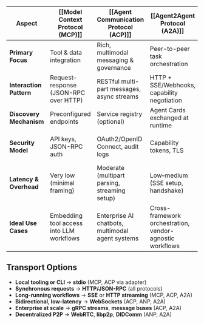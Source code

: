 | Aspect                  | [[Model Context Protocol (MCP)]]         | [[Agent Communication Protocol (ACP)]]           | [[Agent2Agent Protocol (A2A)]]                           | [[Agent Network Protocol (ANP)]]                         |
| ----------------------- | ---------------------------------------- | ------------------------------------------------ | -------------------------------------------------------- | -------------------------------------------------------- |
| **Primary Focus**       | Tool & data integration                  | Rich, multimodal messaging & governance          | Peer-to-peer task orchestration                          | Decentralized agent discovery & collaboration            |
| **Interaction Pattern** | Request–response (JSON-RPC over HTTP)    | RESTful multi-part messages, async streams       | HTTP + SSE/Webhooks, capability negotiation              | DID-based publish/subscribe with JSON-LD graphs          |
| **Discovery Mechanism** | Preconfigured endpoints                  | Service registry (optional)                      | Agent Cards exchanged at runtime                         | Decentralized identity & semantic lookup                 |
| **Security Model**      | API keys, JSON-RPC auth                  | OAuth2/OpenID Connect, audit logs                | Capability tokens, TLS                                   | Decentralized identifiers (DIDs), verifiable credentials |
| **Latency & Overhead**  | Very low (minimal framing)               | Moderate (multipart parsing, streaming setup)    | Low–medium (SSE setup, handshake)                        | Higher (graph lookups, DID resolution)                   |
| **Ideal Use Cases**     | Embedding tool access into LLM workflows | Enterprise AI chatbots, multimodal agent systems | Cross-framework orchestration, vendor-agnostic workflows | Open agent exchanges, cross-organization marketplaces    |
## Transport Options

- **Local tooling or CLI** → **stdio** (MCP, ACP via adapter)
- **Synchronous requests** → **HTTP/JSON-RPC** (all protocols)
- **Long-running workflows** → **SSE** or **HTTP streaming** (MCP, ACP, A2A)
- **Bidirectional, low-latency** → **WebSockets** (ACP, ANP, A2A)
- **Enterprise at scale** → **gRPC streams**, **message buses** (ACP, A2A)
- **Decentralized P2P** → **WebRTC**, **libp2p**, **DIDComm** (ANP, A2A)
